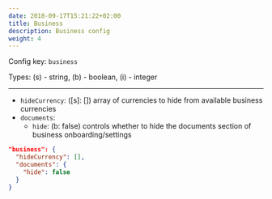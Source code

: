 ```yaml
---
date: 2018-09-17T15:21:22+02:00
title: Business
description: Business config
weight: 4
---
```


Config key: `business`

Types: (s) - string, (b) - boolean, (i) - integer

---

- `hideCurrency`: ([s]: []) array of currencies to hide from available business currencies
- `documents`:
  - `hide`: (b: false) controls whether to hide the documents section of business onboarding/settings

```json
"business": {
  "hideCurrency": [],
  "documents": {
    "hide": false
  }
}
```

